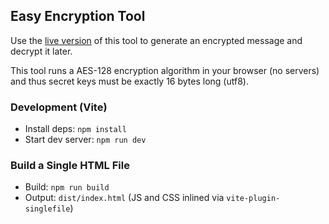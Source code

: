 ## Easy Encryption Tool

Use the [live version](https://pedrokohler.github.io/easy-encryption-tool/) of this tool to generate an encrypted message and decrypt it later.

This tool runs a AES-128 encryption algorithm in your browser (no servers) and thus secret keys must be exactly 16 bytes long (utf8).

### Development (Vite)

- Install deps: `npm install`
- Start dev server: `npm run dev`

### Build a Single HTML File

- Build: `npm run build`
- Output: `dist/index.html` (JS and CSS inlined via `vite-plugin-singlefile`)

